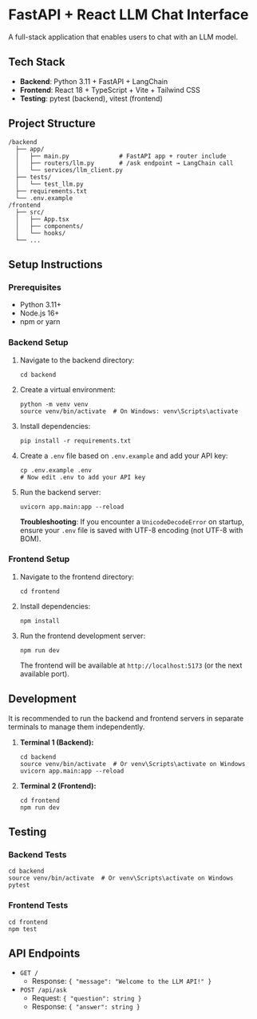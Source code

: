 # FastAPI + React LLM Chat Interface

A full-stack application that enables users to chat with an LLM model.

## Tech Stack

- **Backend**: Python 3.11 + FastAPI + LangChain
- **Frontend**: React 18 + TypeScript + Vite + Tailwind CSS
- **Testing**: pytest (backend), vitest (frontend)

## Project Structure

```
/backend
  ├── app/
  │   ├── main.py              # FastAPI app + router include
  │   ├── routers/llm.py       # /ask endpoint → LangChain call
  │   └── services/llm_client.py
  ├── tests/
  │   └── test_llm.py
  ├── requirements.txt
  └── .env.example
/frontend
  ├── src/
  │   ├── App.tsx
  │   ├── components/
  │   └── hooks/
  └── ...
```

## Setup Instructions

### Prerequisites

- Python 3.11+
- Node.js 16+
- npm or yarn

### Backend Setup

1. Navigate to the backend directory:
   ```
   cd backend
   ```

2. Create a virtual environment:
   ```
   python -m venv venv
   source venv/bin/activate  # On Windows: venv\Scripts\activate
   ```

3. Install dependencies:
   ```
   pip install -r requirements.txt
   ```

4. Create a `.env` file based on `.env.example` and add your API key:
   ```
   cp .env.example .env
   # Now edit .env to add your API key
   ```

5. Run the backend server:
   ```
   uvicorn app.main:app --reload
   ```
   
   **Troubleshooting**: If you encounter a `UnicodeDecodeError` on startup, ensure your `.env` file is saved with UTF-8 encoding (not UTF-8 with BOM).

### Frontend Setup

1. Navigate to the frontend directory:
   ```
   cd frontend
   ```

2. Install dependencies:
   ```
   npm install
   ```

3. Run the frontend development server:
   ```
   npm run dev
   ```
    
    The frontend will be available at `http://localhost:5173` (or the next available port).

## Development

It is recommended to run the backend and frontend servers in separate terminals to manage them independently.

1. **Terminal 1 (Backend):**
   ```
   cd backend
   source venv/bin/activate  # Or venv\Scripts\activate on Windows
   uvicorn app.main:app --reload
   ```

2. **Terminal 2 (Frontend):**
   ```
   cd frontend
   npm run dev
   ```

## Testing

### Backend Tests

```
cd backend
source venv/bin/activate  # Or venv\Scripts\activate on Windows
pytest
```

### Frontend Tests

```
cd frontend
npm test
```

## API Endpoints

- `GET /`
  - Response: `{ "message": "Welcome to the LLM API!" }`
- `POST /api/ask`
  - Request: `{ "question": string }`
  - Response: `{ "answer": string }` 